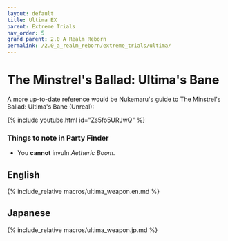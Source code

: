 ```yaml
---
layout: default
title: Ultima EX
parent: Extreme Trials
nav_order: 5
grand_parent: 2.0 A Realm Reborn
permalink: /2.0_a_realm_reborn/extreme_trials/ultima/
---
```


# The Minstrel's Ballad: Ultima's Bane

A more up-to-date reference would be Nukemaru's guide to The Minstrel's Ballad:
Ultima's Bane (Unreal):

{% include youtube.html id="Zs5fo5URJwQ" %}

### Things to note in Party Finder

- You **cannot** invuln *Aetheric Boom*.

## English

{% include_relative macros/ultima_weapon.en.md %}

## Japanese

{% include_relative macros/ultima_weapon.jp.md %}

<script data-goatcounter="https://tuufless.goatcounter.com/count"
        async src="//gc.zgo.at/count.js"></script>
